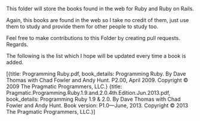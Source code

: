 This folder will store the books found in the web for Ruby and Ruby on Rails.

Again, this books are found in the web so I take no credit of them, just use them to study and provide them for other people to study too.

Feel free to make contributions to this Folder by creating pull requests. Regards.

The following is the list which I hope will be updated every time a book is added.

[{title: Programming Ruby.pdf,
 book_details: Programming Ruby. By Dave Thomas with Chad Fowler and Andy Hunt. P2.00, April 2009. Copyright © 2009 The Pragmatic Programmers, LLC.}
{title: Pragmatic.Programming.Ruby.1.9.and.2.0.4th.Edition.Jun.2013.pdf,
 book_details: Programming Ruby 1.9 & 2.0. By Dave Thomas with Chad Fowler and Andy Hunt. Book version: P1.0—June, 2013. Copyright © 2013 The Pragmatic Programmers, LLC.}]